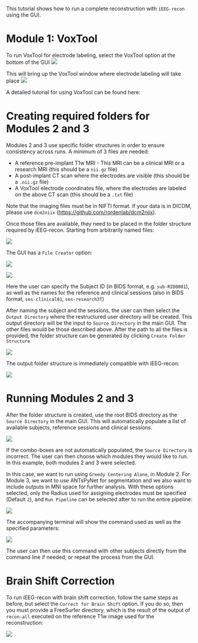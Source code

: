 This tutorial shows how to run a complete reconstruction with `iEEG-recon` using the GUI.

# Module 1: VoxTool

To run VoxTool for electrode labeling, select the VoxTool option at the bottom of the GUI
![](./screenshots/2.png)

This will bring up the VoxTool window where electrode labeling will take place
![](./screenshots/3.png)

A detailed tutorial for using VoxTool can be found here:

# Creating required folders for Modules 2 and 3

Modules 2 and 3 use specific folder structures in order to ensure consistency across runs. A minimum of 3 files are needed:

- A reference pre-implant T1w MRI - This MRI can be a clinical MRI or a research MRI (this should be a `nii.gz` file)
- A post-implant CT scan where the electrodes are visible (this should be a `.nii.gz` file)
- A VoxTool electrode coordinates file, where the electrodes are labeled on the above CT scan (this should be a `.txt` file) 

Note that the imaging files must be in NIFTI format. If your data is in DICOM, please use `dcm2niix` (https://github.com/rordenlab/dcm2niix). 

Once those files are available, they need to be placed in the folder structure required by iEEG-recon. Starting from arbitrarily named files:

![](./screenshots/4.png)

The GUI has a `File Creator` option:

![](./screenshots/5.png)

![](./screenshots/6.png)

Here the user can specify the Subject ID (in BIDS format, e.g. `sub-RID0001`), as well as the names for the reference and clinical sessions (also in BIDS format, `ses-clinical01`, `ses-research3T`)

After naming the subject and the sessions, the user can then select the `Output Directory` where the restructured  user directory will be created. This output directory will be the input to `Source Directory` in the main GUI. The other files would be those described above. After the path to all the files is provided, the folder structure can be generated by clicking `Create Folder Structure`

![](./screenshots/7.png)

The output folder structure is immediately compatible with iEEG-recon:

![](./screenshots/8.png)

# Running Modules 2 and 3

After the folder structure is created, use the root BIDS directory as the `Source Directory` in the main GUI. This will automatically populate a list of available subjects, reference sessions and clinical sessions.

![](./screenshots/9.png)

If the combo-boxes are not automatically populated, the `Source Directory` is incorrect. The user can then choose which modules they would like to run. In this example, both modules 2 and 3 were selected.

In this case, we want to run using `Greedy Centering Alone`, in Module 2. For Module 3, we want to use ANTsPyNet for segmentation and we also want to include outputs in MNI space for further analysis. With these options selected, only the Radius used for assigning electrodes must be specified (Default `2`), and `Run Pipeline` can be selected after to run the entire pipeline:

![](./screenshots/10.png)

The accompanying terminal will show the command used as well as the specified parameters:

![](./screenshots/11.png)

The user can then use this command with other subjects directly from the command line if needed, or repeat the process from the GUI.

# Brain Shift Correction

To run iEEG-recon with brain shift correction, follow the same steps as before, but select the `Correct for Brain Shift` option. If you do so, then you must provide a FreeSurfer directory, which is the result of the output of `recon-all` executed on the reference T1w image used for the reconstruction:

![](./screenshots/12.png)
